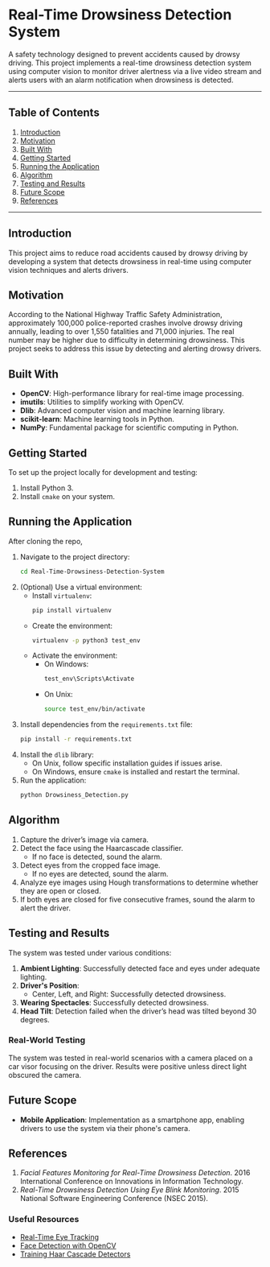 
# Real-Time Drowsiness Detection System

A safety technology designed to prevent accidents caused by drowsy driving. This project implements a real-time drowsiness detection system using computer vision to monitor driver alertness via a live video stream and alerts users with an alarm notification when drowsiness is detected.

---

## Table of Contents

1. [Introduction](#introduction)
2. [Motivation](#motivation)
3. [Built With](#built-with)
4. [Getting Started](#getting-started)
5. [Running the Application](#running-the-application)
6. [Algorithm](#algorithm)
7. [Testing and Results](#testing-and-results)
8. [Future Scope](#future-scope)
9. [References](#references)

---

## Introduction

This project aims to reduce road accidents caused by drowsy driving by developing a system that detects drowsiness in real-time using computer vision techniques and alerts drivers.

## Motivation

According to the National Highway Traffic Safety Administration, approximately 100,000 police-reported crashes involve drowsy driving annually, leading to over 1,550 fatalities and 71,000 injuries. The real number may be higher due to difficulty in determining drowsiness. This project seeks to address this issue by detecting and alerting drowsy drivers.

## Built With

- **OpenCV**: High-performance library for real-time image processing.
- **imutils**: Utilities to simplify working with OpenCV.
- **Dlib**: Advanced computer vision and machine learning library.
- **scikit-learn**: Machine learning tools in Python.
- **NumPy**: Fundamental package for scientific computing in Python.

## Getting Started

To set up the project locally for development and testing:

1. Install Python 3.
2. Install `cmake` on your system.

## Running the Application
After cloning the repo, 
1. Navigate to the project directory:
    ```bash
    cd Real-Time-Drowsiness-Detection-System
    ```
2. (Optional) Use a virtual environment:
    - Install `virtualenv`:
      ```bash
      pip install virtualenv
      ```
    - Create the environment:
      ```bash
      virtualenv -p python3 test_env
      ```
    - Activate the environment:
      - On Windows:
        ```bash
        test_env\Scripts\Activate
        ```
      - On Unix:
        ```bash
        source test_env/bin/activate
        ```
3. Install dependencies from the `requirements.txt` file:
    ```bash
    pip install -r requirements.txt
    ```
4. Install the `dlib` library:
    - On Unix, follow specific installation guides if issues arise.
    - On Windows, ensure `cmake` is installed and restart the terminal.
5. Run the application:
    ```bash
    python Drowsiness_Detection.py
    ```

## Algorithm

1. Capture the driver’s image via camera.
2. Detect the face using the Haarcascade classifier.
    - If no face is detected, sound the alarm.
3. Detect eyes from the cropped face image.
    - If no eyes are detected, sound the alarm.
4. Analyze eye images using Hough transformations to determine whether they are open or closed.
5. If both eyes are closed for five consecutive frames, sound the alarm to alert the driver.

## Testing and Results

The system was tested under various conditions:

1. **Ambient Lighting**: Successfully detected face and eyes under adequate lighting.
2. **Driver's Position**:
    - Center, Left, and Right: Successfully detected drowsiness.
3. **Wearing Spectacles**: Successfully detected drowsiness.
4. **Head Tilt**: Detection failed when the driver’s head was tilted beyond 30 degrees.

### Real-World Testing

The system was tested in real-world scenarios with a camera placed on a car visor focusing on the driver. Results were positive unless direct light obscured the camera.

## Future Scope

- **Mobile Application**: Implementation as a smartphone app, enabling drivers to use the system via their phone's camera.

## References

1. *Facial Features Monitoring for Real-Time Drowsiness Detection*. 2016 International Conference on Innovations in Information Technology.
2. *Real-Time Drowsiness Detection Using Eye Blink Monitoring*. 2015 National Software Engineering Conference (NSEC 2015).

### Useful Resources
- [Real-Time Eye Tracking](https://www.codeproject.com/Articles/26897/TrackEye-Real-Time-Tracking-Of-Human-Eyes)
- [Face Detection with OpenCV](https://docs.opencv.org/3.4/d7/d8b/tutorial_py_face_detection.html)
- [Training Haar Cascade Detectors](https://www.learnopencv.com/training-better-haar-lbp-cascade-eye-detector-opencv/)
